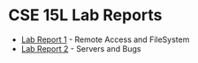 # CSE 15L Lab Reports

- [Lab Report 1](reports/lab1.md) - Remote Access and FileSystem
- [Lab Report 2](reports/lab2.md) - Servers and Bugs
